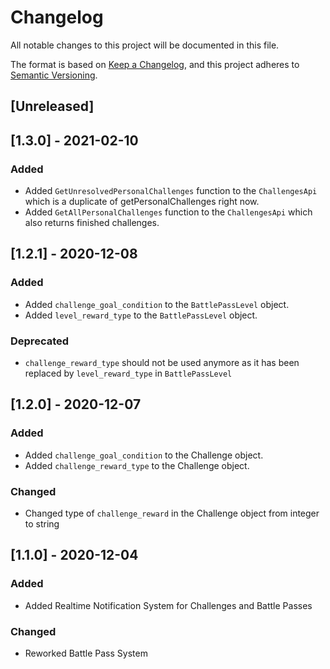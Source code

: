 # Changelog
All notable changes to this project will be documented in this file.

The format is based on [Keep a Changelog](https://keepachangelog.com/en/1.0.0/),
and this project adheres to [Semantic Versioning](https://semver.org/spec/v2.0.0.html).

## [Unreleased]

## [1.3.0] - 2021-02-10
### Added
- Added `GetUnresolvedPersonalChallenges` function to the `ChallengesApi` which is a duplicate of getPersonalChallenges right now.
- Added `GetAllPersonalChallenges` function to the `ChallengesApi` which also returns finished challenges.

## [1.2.1] - 2020-12-08
### Added
- Added `challenge_goal_condition` to the `BattlePassLevel` object.
- Added `level_reward_type` to the `BattlePassLevel` object.

### Deprecated
- `challenge_reward_type` should not be used anymore as it has been replaced by `level_reward_type` in `BattlePassLevel`

## [1.2.0] - 2020-12-07
### Added
- Added `challenge_goal_condition` to the Challenge object.
- Added `challenge_reward_type` to the Challenge object.

### Changed
- Changed type of `challenge_reward` in the Challenge object from integer to string

## [1.1.0] - 2020-12-04
### Added
- Added Realtime Notification System for Challenges and Battle Passes

### Changed
- Reworked Battle Pass System
